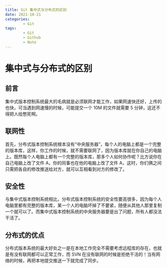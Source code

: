 ```yaml
---
title: Git 集中式与分布式的区别
date: 2021-10-21
categories:
        - Git
tags:
        - Git
        - Github
        - Note
---
```


# 集中式与分布式的区别

## 前言

集中式版本控制系统最大的毛病就是必须联网才能工作，如果网速快还好，上传的也快，可当遇到网速慢的时候，可能提交一个 10M 的文件就需要 5 分钟，这还不得把人给憋死啊。

## 联网性

首先，分布式版本控制系统根本没有“中央服务器”，每个人的电脑上都是一个完整的版本库，这样，你工作的时候，就不需要联网了，因为版本库就在你自己的电脑上。既然每个人电脑上都有一个完整的版本库，那多个人如何协作呢？比方说你在自己电脑上改了文件 A，你的同事也在他的电脑上改了文件 A，这时，你们俩之间只需把各自的修改推送给对方，就可以互相看到对方的修改了。

## 安全性

与集中式版本控制系统相比，分布式版本控制系统的安全性要高很多，因为每个人电脑里都有完整的版本库，某一个人的电脑坏掉了不要紧，随便从其他人那里复制一个就可以了。而集中式版本控制系统的中央服务器要是出了问题，所有人都没法干活了。

## 分布式的优点

分布式版本系统的最大好处之一是在本地工作完全不需要考虑远程库的存在，也就是有没有联网都可以正常工作，而 SVN 在没有联网的时候是拒绝干活的！当有网络的时候，再把本地提交推送一下就完成了同步。
